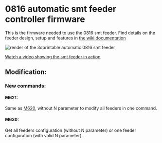 # 0816 automatic smt feeder controller firmware

This is the firmware needed to use the 0816 smt feeder. Find details on the feeder design, setup and features in [the wiki documentation](https://docs.mgrl.de/maschine:pickandplace:feeder:0816feeder)

![render of the 3dprintable automatic 0816 smt feeder](https://user-images.githubusercontent.com/3868450/34632854-34719c14-f278-11e7-8e8d-e245edc932fc.jpg)

[Watch a video showing the smt feeder in action](https://www.youtube.com/watch?v=vJzb3llKgjA)

## Modification:

### New commands:

#### M621:
Same as [M620](https://docs.mgrl.de/maschine:pickandplace:feeder:0816feeder:mcodes#m620set_feeder_config), without N parameter to modify all feeders in one command.

#### M630:
Get all feeders configuration (without N parameter) or one feeder configuration (with valid N parameter).
